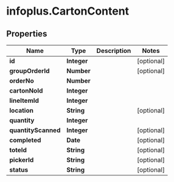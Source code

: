 # infoplus.CartonContent

## Properties
Name | Type | Description | Notes
------------ | ------------- | ------------- | -------------
**id** | **Integer** |  | [optional] 
**groupOrderId** | **Number** |  | [optional] 
**orderNo** | **Number** |  | 
**cartonNoId** | **Integer** |  | 
**lineItemId** | **Integer** |  | 
**location** | **String** |  | [optional] 
**quantity** | **Integer** |  | 
**quantityScanned** | **Integer** |  | [optional] 
**completed** | **Date** |  | [optional] 
**toteId** | **String** |  | [optional] 
**pickerId** | **String** |  | [optional] 
**status** | **String** |  | [optional] 



